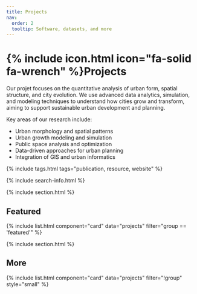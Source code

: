 ```yaml
---
title: Projects
nav:
  order: 2
  tooltip: Software, datasets, and more
---
```


# {% include icon.html icon="fa-solid fa-wrench" %}Projects

Our projet focuses on the quantitative analysis of urban form, spatial structure, and city evolution. We use advanced data analytics, simulation, and modeling techniques to understand how cities grow and transform, aiming to support sustainable urban development and planning.

Key areas of our research include:
- Urban morphology and spatial patterns
- Urban growth modeling and simulation
- Public space analysis and optimization
- Data-driven approaches for urban planning
- Integration of GIS and urban informatics

{% include tags.html tags="publication, resource, website" %}

{% include search-info.html %}

{% include section.html %}

## Featured

{% include list.html component="card" data="projects" filter="group == 'featured'" %}

{% include section.html %}

## More

{% include list.html component="card" data="projects" filter="!group" style="small" %}

